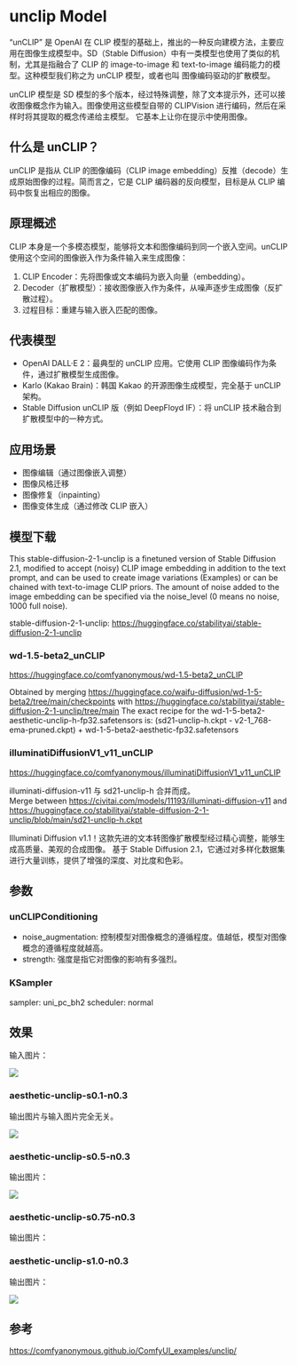 # unclip Model

“unCLIP” 是 OpenAI 在 CLIP 模型的基础上，推出的一种反向建模方法，主要应用在图像生成模型中。SD（Stable Diffusion）中有一类模型也使用了类似的机制，尤其是指融合了 CLIP 的 image-to-image 和 text-to-image 编码能力的模型。这种模型我们称之为 unCLIP 模型，或者也叫 图像编码驱动的扩散模型。

unCLIP 模型是 SD 模型的多个版本，经过特殊调整，除了文本提示外，还可以接收图像概念作为输入。图像使用这些模型自带的 CLIPVision 进行编码，然后在采样时将其提取的概念传递给主模型。
它基本上让你在提示中使用图像。


## 什么是 unCLIP？

unCLIP 是指从 CLIP 的图像编码（CLIP image embedding）反推（decode）生成原始图像的过程。简而言之，它是 CLIP 编码器的反向模型，目标是从 CLIP 编码中恢复出相应的图像。


## 原理概述


CLIP 本身是一个多模态模型，能够将文本和图像编码到同一个嵌入空间。unCLIP 使用这个空间的图像嵌入作为条件输入来生成图像：


1. CLIP Encoder：先将图像或文本编码为嵌入向量（embedding）。
2. Decoder（扩散模型）：接收图像嵌入作为条件，从噪声逐步生成图像（反扩散过程）。
3. 过程目标：重建与输入嵌入匹配的图像。


## 代表模型

- OpenAI DALL·E 2：最典型的 unCLIP 应用。它使用 CLIP 图像编码作为条件，通过扩散模型生成图像。
- Karlo (Kakao Brain)：韩国 Kakao 的开源图像生成模型，完全基于 unCLIP 架构。
- Stable Diffusion unCLIP 版（例如 DeepFloyd IF）：将 unCLIP 技术融合到扩散模型中的一种方式。


## 应用场景

- 图像编辑（通过图像嵌入调整）
- 图像风格迁移
- 图像修复（inpainting）
- 图像变体生成（通过修改 CLIP 嵌入）


## 模型下载

This stable-diffusion-2-1-unclip is a finetuned version of Stable Diffusion 2.1, modified to accept (noisy) CLIP image embedding in addition to the text prompt, and can be used to create image variations (Examples) or can be chained with text-to-image CLIP priors. The amount of noise added to the image embedding can be specified via the noise_level (0 means no noise, 1000 full noise).

stable-diffusion-2-1-unclip:  https://huggingface.co/stabilityai/stable-diffusion-2-1-unclip

### wd-1.5-beta2_unCLIP

https://huggingface.co/comfyanonymous/wd-1.5-beta2_unCLIP


Obtained by merging https://huggingface.co/waifu-diffusion/wd-1-5-beta2/tree/main/checkpoints with https://huggingface.co/stabilityai/stable-diffusion-2-1-unclip/tree/main
The exact recipe for the wd-1-5-beta2-aesthetic-unclip-h-fp32.safetensors is: (sd21-unclip-h.ckpt - v2-1_768-ema-pruned.ckpt) + wd-1-5-beta2-aesthetic-fp32.safetensors



### illuminatiDiffusionV1_v11_unCLIP


https://huggingface.co/comfyanonymous/illuminatiDiffusionV1_v11_unCLIP


illuminati-diffusion-v11 与 sd21-unclip-h 合并而成。  
Merge between https://civitai.com/models/11193/illuminati-diffusion-v11 and https://huggingface.co/stabilityai/stable-diffusion-2-1-unclip/blob/main/sd21-unclip-h.ckpt



 Illuminati Diffusion v1.1！这款先进的文本转图像扩散模型经过精心调整，能够生成高质量、美观的合成图像。
基于 Stable Diffusion 2.1，它通过对多样化数据集进行大量训练，提供了增强的深度、对比度和色彩。


## 参数


### unCLIPConditioning


- noise_augmentation: 控制模型对图像概念的遵循程度。值越低，模型对图像概念的遵循程度就越高。
- strength: 强度是指它对图像的影响有多强烈。



###  KSampler


sampler: uni_pc_bh2
scheduler: normal


## 效果  

输入图片：


![](./ComfyUI_01484_.png)



### aesthetic-unclip-s0.1-n0.3


输出图片与输入图片完全无关。  


![](./ComfyUI_01574_.png)



### aesthetic-unclip-s0.5-n0.3


输出图片：


![](./ComfyUI_01566_.png)


### aesthetic-unclip-s0.75-n0.3


输出图片：



### aesthetic-unclip-s1.0-n0.3


输出图片：


![](./ComfyUI_01571_.png)





## 参考


https://comfyanonymous.github.io/ComfyUI_examples/unclip/
